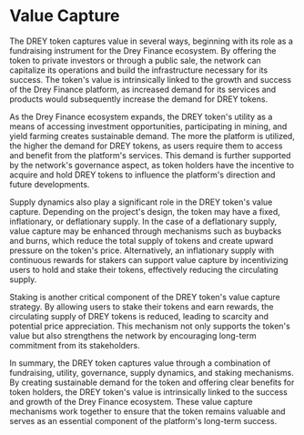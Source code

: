 # Value Capture

The DREY token captures value in several ways, beginning with its role as a fundraising instrument for the Drey Finance ecosystem. By offering the token to private investors or through a public sale, the network can capitalize its operations and build the infrastructure necessary for its success. The token's value is intrinsically linked to the growth and success of the Drey Finance platform, as increased demand for its services and products would subsequently increase the demand for DREY tokens.

As the Drey Finance ecosystem expands, the DREY token's utility as a means of accessing investment opportunities, participating in mining, and yield farming creates sustainable demand. The more the platform is utilized, the higher the demand for DREY tokens, as users require them to access and benefit from the platform's services. This demand is further supported by the network's governance aspect, as token holders have the incentive to acquire and hold DREY tokens to influence the platform's direction and future developments.

Supply dynamics also play a significant role in the DREY token's value capture. Depending on the project's design, the token may have a fixed, inflationary, or deflationary supply. In the case of a deflationary supply, value capture may be enhanced through mechanisms such as buybacks and burns, which reduce the total supply of tokens and create upward pressure on the token's price. Alternatively, an inflationary supply with continuous rewards for stakers can support value capture by incentivizing users to hold and stake their tokens, effectively reducing the circulating supply.

Staking is another critical component of the DREY token's value capture strategy. By allowing users to stake their tokens and earn rewards, the circulating supply of DREY tokens is reduced, leading to scarcity and potential price appreciation. This mechanism not only supports the token's value but also strengthens the network by encouraging long-term commitment from its stakeholders.

In summary, the DREY token captures value through a combination of fundraising, utility, governance, supply dynamics, and staking mechanisms. By creating sustainable demand for the token and offering clear benefits for token holders, the DREY token's value is intrinsically linked to the success and growth of the Drey Finance ecosystem. These value capture mechanisms work together to ensure that the token remains valuable and serves as an essential component of the platform's long-term success.
